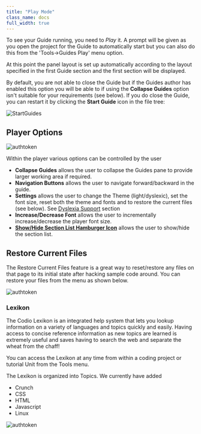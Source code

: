 ```yaml
---
title: "Play Mode"
class_name: docs
full_width: true
---
```


To see your Guide running, you need to *Play* it. A prompt will be given as you open the project for the Guide to automatically start but you can also do this from the 'Tools->Guides Play' menu option.

At this point the panel layout is set up automatically according to the layout specified in the first Guide section and the first section will be displayed.

By default, you are not able to close the Guide but if the Guides author has enabled this option you will be able to if using the **Collapse Guides** option isn't suitable for your requirements (see below). If you do close the Guide, you can restart it by clicking the **Start Guide** icon in the file tree:

<img alt="StartGuides" src="/img/docs/guides/startguides.png" class="simple"/>


## Player Options
<img alt="authtoken" src="/img/docs/guides/playmode.png" class="simple"/>

Within the player various options can be controlled by the user

- **Collapse Guides** allows the user to collapse the Guides pane to provide larger working area if required.
- **Navigation Buttons** allows the user to navigate forward/backward in the guide.
- **Settings** allows the user to change the Theme (light/dyslexic), set the font size, reset both the theme and fonts and to restore the current files (see below). See [Dyslexia Support](/docs/dashboard/student/dyslexia/) section
- **Increase/Decrease Font** allows the user to incrementally increase/decrease the player font size.
- **[Show/Hide Section List Hamburger Icon](/docs/content/authoring/collapse/)** allows the user to show/hide the section list.

## Restore Current Files
The Restore Current Files feature is a great way to reset/restore any files on that page to its initial state after hacking sample code around. You can restore your files from the menu as shown below.

<img alt="authtoken" src="/img/docs/guides/reset.png" class="simple"/>


### Lexikon

The Codio Lexikon is an integrated help system that lets you lookup information on a variety of languages and topics quickly and easily. Having access to concise reference information as new topics are learned is extremely useful and saves having to search the web and separate the wheat from the chaff!

You can access the Lexikon at any time from within a coding project or tutorial Unit from the Tools menu.

The Lexikon is organized into Topics. We currently have added 

- Crunch
- CSS
- HTML
- Javascript
- Linux

<img alt="authtoken" src="/img/docs/lexicon.png" class="simple"/>


